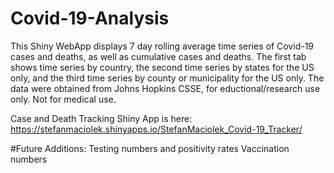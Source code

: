 # Covid-19-Analysis
This Shiny WebApp displays 7 day rolling average time series of Covid-19 cases and deaths, as well as cumulative cases and deaths. The first tab shows time series by country, the second time series by states for the US only, and the third time series by county or municipality for the US only. The data were obtained from Johns Hopkins CSSE, for eductional/research use only. Not for medical use.

Case and Death Tracking Shiny App is here:
https://stefanmaciolek.shinyapps.io/StefanMaciolek_Covid-19_Tracker/

#Future Additions:
Testing numbers and positivity rates
Vaccination numbers
